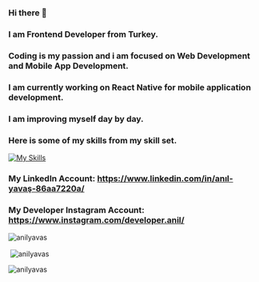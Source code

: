 ### Hi there 👋

### I am Frontend Developer from Turkey.

### Coding is my passion and i am focused on Web Development and Mobile App Development.

### I am currently working on React Native for mobile application development. 

### I am improving myself day by day.

### Here is some of my skills from my skill set.

[![My Skills](https://skillicons.dev/icons?i=js,html,css,bootstrap,nodejs,firebase,git,java,react,mongodb,redux,graphql,ts,apollo)](https://skillicons.dev)


### My LinkedIn Account: https://www.linkedin.com/in/anıl-yavaş-86aa7220a/
### My Developer Instagram Account: https://www.instagram.com/developer.anil/

<p><img align="center" src="https://github-readme-stats.vercel.app/api/top-langs?username=anilyavas&show_icons=true&locale=en&layout=compact" alt="anilyavas" /></p>

<p>&nbsp;<img align="center" src="https://github-readme-stats.vercel.app/api?username=anilyavas&show_icons=true&locale=en" alt="anilyavas" /></p>

<p><img align="center" src="https://github-readme-streak-stats.herokuapp.com/?user=anilyavas&" alt="anilyavas" /></p>
